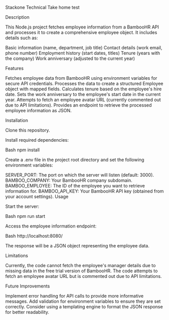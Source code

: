 Stackone Technical Take home test

Description

This Node.js project fetches employee information from a BambooHR API and processes it to create a comprehensive employee object. It includes details such as:

Basic information (name, department, job title)
Contact details (work email, phone number)
Employment history (start dates, titles)
Tenure (years with the company)
Work anniversary (adjusted to the current year)

Features

Fetches employee data from BambooHR using environment variables for secure API credentials.
Processes the data to create a structured Employee object with mapped fields.
Calculates tenure based on the employee's hire date.
Sets the work anniversary to the employee's start date in the current year.
Attempts to fetch an employee avatar URL (currently commented out due to API limitations).
Provides an endpoint to retrieve the processed employee information as JSON.

Installation

Clone this repository.

Install required dependencies:

Bash
npm install


Create a .env file in the project root directory and set the following environment variables:

SERVER_PORT: The port on which the server will listen (default: 3000).
BAMBOO_COMPANY: Your BambooHR company subdomain.
BAMBOO_EMPLOYEE: The ID of the employee you want to retrieve information for.
BAMBOO_API_KEY: Your BambooHR API key (obtained from your account settings).
Usage

Start the server:

Bash
npm run start

Access the employee information endpoint:

Bash
 http://localhost:8080/  

The response will be a JSON object representing the employee data.

Limitations

Currently, the code cannot fetch the employee's manager details due to missing data in the free trial version of BambooHR. 
The code attempts to fetch an employee avatar URL but is commented out due to API limitations. 

Future Improvements

Implement error handling for API calls to provide more informative messages.
Add validation for environment variables to ensure they are set correctly.
Consider using a templating engine to format the JSON response for better readability.
